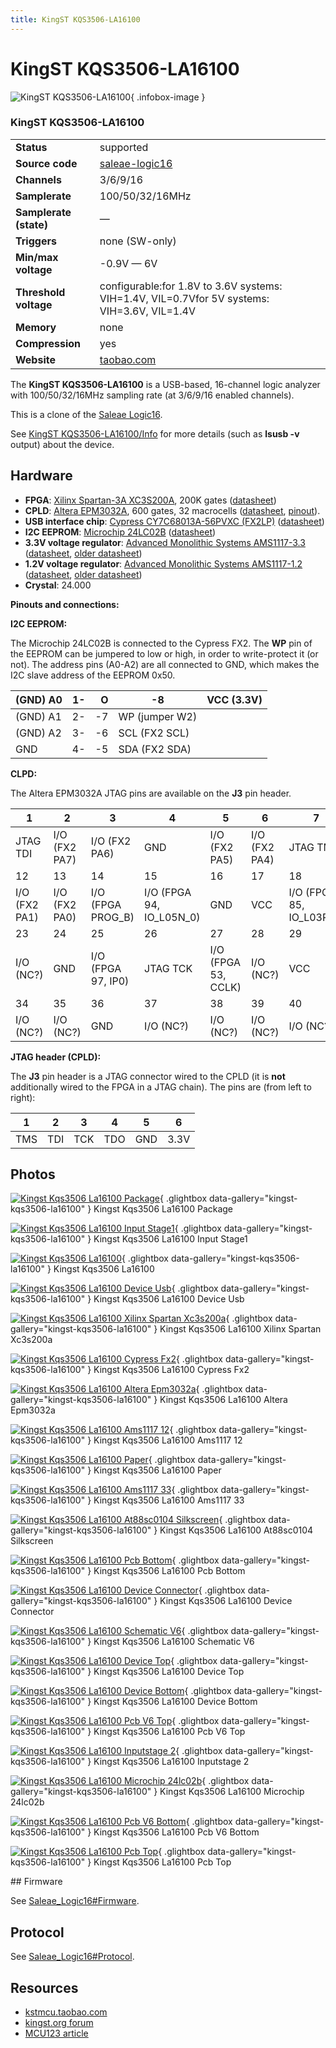 ```yaml
---
title: KingST KQS3506-LA16100
---
```


# KingST KQS3506-LA16100

<div class="infobox" markdown>

![KingST KQS3506-LA16100](./img/Kingst_kqs3506_la16100_package.jpg){ .infobox-image }

### KingST KQS3506-LA16100

| | |
|---|---|
| **Status** | supported |
| **Source code** | [saleae-logic16](https://github.com/OpenTraceLab/OpenTraceCapture/tree/main/src/hardware/saleae-logic16) |
| **Channels** | 3/6/9/16 |
| **Samplerate** | 100/50/32/16MHz |
| **Samplerate (state)** | — |
| **Triggers** | none (SW-only) |
| **Min/max voltage** | -0.9V — 6V |
| **Threshold voltage** | configurable:for 1.8V to 3.6V systems: VIH=1.4V, VIL=0.7Vfor 5V systems: VIH=3.6V, VIL=1.4V |
| **Memory** | none |
| **Compression** | yes |
| **Website** | [taobao.com](http://item.taobao.com/item.htm?id=20369792793) |

</div>

The **KingST KQS3506-LA16100** is a USB-based, 16-channel logic analyzer with 100/50/32/16MHz sampling rate (at 3/6/9/16 enabled channels).

This is a clone of the [Saleae Logic16](https://sigrok.org/wiki/Saleae_Logic16).

See [KingST KQS3506-LA16100/Info](https://sigrok.org/wiki/KingST_KQS3506-LA16100/Info) for more details (such as **lsusb -v** output) about the device.

## Hardware
- **FPGA**: [Xilinx Spartan-3A XC3S200A](http://www.xilinx.com/support/index.html/content/xilinx/en/supportNav/silicon_devices/fpga/spartan-3a.html), 200K gates ([datasheet](http://www.xilinx.com/support/documentation/data_sheets/ds529.pdf))
- **CPLD**: [Altera EPM3032A](http://www.altera.com/literature/lit-m3k.jsp), 600 gates, 32 macrocells ([datasheet](http://www.altera.com/literature/ds/m3000a.pdf), [pinout](http://www.altera.com/literature/dp/max3k/epm3032a.pdf)).
- **USB interface chip**: [Cypress CY7C68013A-56PVXC (FX2LP)](http://www.cypress.com/?mpn=CY7C68013A-56PVXC) ([datasheet](http://www.cypress.com/?docID=34060))
- **I2C EEPROM**: [Microchip 24LC02B](http://www.microchip.com/wwwproducts/Devices.aspx?dDocName=en010810) ([datasheet](http://ww1.microchip.com/downloads/en/DeviceDoc/21709J.pdf))
- **3.3V voltage regulator**: [Advanced Monolithic Systems AMS1117-3.3](http://www.advanced-monolithic.com/products/voltreg.html#1117) ([datasheet](http://ams-semitech.com/attachments/File/AMS1117_20120314.pdf), [older datasheet](http://www.advanced-monolithic.com/pdf/ds1117.pdf))
- **1.2V voltage regulator**: [Advanced Monolithic Systems AMS1117-1.2](http://www.advanced-monolithic.com/products/voltreg.html#1117) ([datasheet](http://ams-semitech.com/attachments/File/AMS1117_20120314.pdf), [older datasheet](http://www.advanced-monolithic.com/pdf/ds1117.pdf))
- **Crystal**: 24.000

**Pinouts and connections:**

**I2C EEPROM:**

The Microchip 24LC02B is connected to the Cypress FX2. The **WP** pin of the EEPROM can be jumpered to low or high, in order to write-protect it (or not). The address pins (A0-A2) are all connected to GND, which makes the I2C slave address of the EEPROM 0x50.

| (GND) A0 | 1- | &#160;&#160;O | -8 | VCC (3.3V) |
|---|---|---|---|---|
| (GND) A1 | 2- | -7 | WP (jumper W2) |
| (GND) A2 | 3- | -6 | SCL (FX2 SCL) |
| GND | 4- | -5 | SDA (FX2 SDA) |

**CLPD:**

The Altera EPM3032A JTAG pins are available on the **J3** pin header.

| 1 | 2 | 3 | 4 | 5 | 6 | 7 | 8 | 9 | 10 | 11 |
|---|---|---|---|---|---|---|---|---|---|---|
| JTAG TDI | I/O (FX2 PA7) | I/O (FX2 PA6) | GND | I/O (FX2 PA5) | I/O (FX2 PA4) | JTAG TMS | I/O (FX2 PA3) | VCC | I/O (FX2 PA2) | GND |
| 12 | 13 | 14 | 15 | 16 | 17 | 18 | 19 | 20 | 21 | 22 |
| I/O (FX2 PA1) | I/O (FX2 PA0) | I/O (FPGA PROG_B) | I/O (FPGA 94, IO_L05N_0) | GND | VCC | I/O (FPGA 85, IO_L03P_0) | I/O (FX2 CTL2) | I/O (FX2 CTL1) | I/O (FX2 CTL0) | I/O (FPGA 51, DIN/MISO) |
| 23 | 24 | 25 | 26 | 27 | 28 | 29 | 30 | 31 | 32 | 33 |
| I/O (NC?) | GND | I/O (FPGA 97, IP0) | JTAG TCK | I/O (FPGA 53, CCLK) | I/O (NC?) | VCC | GND | I/O (FPGA 3, IO_L01P_3) | JTAG TDO | I/O (NC?) |
| 34 | 35 | 36 | 37 | 38 | 39 | 40 | 41 | 42 | 43 | 44 |
| I/O (NC?) | I/O (NC?) | GND | I/O (NC?) | I/O (NC?) | I/O (NC?) | I/O (NC?) | VCC | I/O (NC?) | I/O (NC?) | I/O (NC?) |

**JTAG header (CPLD):**

The **J3** pin header is a JTAG connector wired to the CPLD (it is **not** additionally wired to the FPGA in a JTAG chain). The pins are (from left to right):

| 1 | 2 | 3 | 4 | 5 | 6 |
|---|---|---|---|---|---|
| TMS | TDI | TCK | TDO | GND | 3.3V |

## Photos

<div class="photo-grid" markdown>

[![Kingst Kqs3506 La16100 Package](./img/Kingst_kqs3506_la16100_package.jpg)](./img/Kingst_kqs3506_la16100_package.jpg "Kingst Kqs3506 La16100 Package"){ .glightbox data-gallery="kingst-kqs3506-la16100" }
<span class="caption">Kingst Kqs3506 La16100 Package</span>

[![Kingst Kqs3506 La16100 Input Stage1](./img/Kingst_kqs3506_la16100_input_stage1.jpg)](./img/Kingst_kqs3506_la16100_input_stage1.jpg "Kingst Kqs3506 La16100 Input Stage1"){ .glightbox data-gallery="kingst-kqs3506-la16100" }
<span class="caption">Kingst Kqs3506 La16100 Input Stage1</span>

[![Kingst Kqs3506 La16100](./img/Kingst_kqs3506_la16100.png)](./img/Kingst_kqs3506_la16100.png "Kingst Kqs3506 La16100"){ .glightbox data-gallery="kingst-kqs3506-la16100" }
<span class="caption">Kingst Kqs3506 La16100</span>

[![Kingst Kqs3506 La16100 Device Usb](./img/Kingst_kqs3506_la16100_device_usb.jpg)](./img/Kingst_kqs3506_la16100_device_usb.jpg "Kingst Kqs3506 La16100 Device Usb"){ .glightbox data-gallery="kingst-kqs3506-la16100" }
<span class="caption">Kingst Kqs3506 La16100 Device Usb</span>

[![Kingst Kqs3506 La16100 Xilinx Spartan Xc3s200a](./img/Kingst_kqs3506_la16100_xilinx_spartan_xc3s200a.jpg)](./img/Kingst_kqs3506_la16100_xilinx_spartan_xc3s200a.jpg "Kingst Kqs3506 La16100 Xilinx Spartan Xc3s200a"){ .glightbox data-gallery="kingst-kqs3506-la16100" }
<span class="caption">Kingst Kqs3506 La16100 Xilinx Spartan Xc3s200a</span>

[![Kingst Kqs3506 La16100 Cypress Fx2](./img/Kingst_kqs3506_la16100_cypress_fx2.jpg)](./img/Kingst_kqs3506_la16100_cypress_fx2.jpg "Kingst Kqs3506 La16100 Cypress Fx2"){ .glightbox data-gallery="kingst-kqs3506-la16100" }
<span class="caption">Kingst Kqs3506 La16100 Cypress Fx2</span>

[![Kingst Kqs3506 La16100 Altera Epm3032a](./img/Kingst_kqs3506_la16100_altera_epm3032a.jpg)](./img/Kingst_kqs3506_la16100_altera_epm3032a.jpg "Kingst Kqs3506 La16100 Altera Epm3032a"){ .glightbox data-gallery="kingst-kqs3506-la16100" }
<span class="caption">Kingst Kqs3506 La16100 Altera Epm3032a</span>

[![Kingst Kqs3506 La16100 Ams1117 12](./img/Kingst_kqs3506_la16100_ams1117_12.jpg)](./img/Kingst_kqs3506_la16100_ams1117_12.jpg "Kingst Kqs3506 La16100 Ams1117 12"){ .glightbox data-gallery="kingst-kqs3506-la16100" }
<span class="caption">Kingst Kqs3506 La16100 Ams1117 12</span>

[![Kingst Kqs3506 La16100 Paper](./img/Kingst_kqs3506_la16100_paper.jpg)](./img/Kingst_kqs3506_la16100_paper.jpg "Kingst Kqs3506 La16100 Paper"){ .glightbox data-gallery="kingst-kqs3506-la16100" }
<span class="caption">Kingst Kqs3506 La16100 Paper</span>

[![Kingst Kqs3506 La16100 Ams1117 33](./img/Kingst_kqs3506_la16100_ams1117_33.jpg)](./img/Kingst_kqs3506_la16100_ams1117_33.jpg "Kingst Kqs3506 La16100 Ams1117 33"){ .glightbox data-gallery="kingst-kqs3506-la16100" }
<span class="caption">Kingst Kqs3506 La16100 Ams1117 33</span>

[![Kingst Kqs3506 La16100 At88sc0104 Silkscreen](./img/Kingst_kqs3506_la16100_at88sc0104_silkscreen.jpg)](./img/Kingst_kqs3506_la16100_at88sc0104_silkscreen.jpg "Kingst Kqs3506 La16100 At88sc0104 Silkscreen"){ .glightbox data-gallery="kingst-kqs3506-la16100" }
<span class="caption">Kingst Kqs3506 La16100 At88sc0104 Silkscreen</span>

[![Kingst Kqs3506 La16100 Pcb Bottom](./img/Kingst_kqs3506_la16100_pcb_bottom.jpg)](./img/Kingst_kqs3506_la16100_pcb_bottom.jpg "Kingst Kqs3506 La16100 Pcb Bottom"){ .glightbox data-gallery="kingst-kqs3506-la16100" }
<span class="caption">Kingst Kqs3506 La16100 Pcb Bottom</span>

[![Kingst Kqs3506 La16100 Device Connector](./img/Kingst_kqs3506_la16100_device_connector.jpg)](./img/Kingst_kqs3506_la16100_device_connector.jpg "Kingst Kqs3506 La16100 Device Connector"){ .glightbox data-gallery="kingst-kqs3506-la16100" }
<span class="caption">Kingst Kqs3506 La16100 Device Connector</span>

[![Kingst Kqs3506 La16100 Schematic V6](./img/Kingst_kqs3506_la16100_schematic_v6.png)](./img/Kingst_kqs3506_la16100_schematic_v6.png "Kingst Kqs3506 La16100 Schematic V6"){ .glightbox data-gallery="kingst-kqs3506-la16100" }
<span class="caption">Kingst Kqs3506 La16100 Schematic V6</span>

[![Kingst Kqs3506 La16100 Device Top](./img/Kingst_kqs3506_la16100_device_top.jpg)](./img/Kingst_kqs3506_la16100_device_top.jpg "Kingst Kqs3506 La16100 Device Top"){ .glightbox data-gallery="kingst-kqs3506-la16100" }
<span class="caption">Kingst Kqs3506 La16100 Device Top</span>

[![Kingst Kqs3506 La16100 Device Bottom](./img/Kingst_kqs3506_la16100_device_bottom.jpg)](./img/Kingst_kqs3506_la16100_device_bottom.jpg "Kingst Kqs3506 La16100 Device Bottom"){ .glightbox data-gallery="kingst-kqs3506-la16100" }
<span class="caption">Kingst Kqs3506 La16100 Device Bottom</span>

[![Kingst Kqs3506 La16100 Pcb V6 Top](./img/Kingst_kqs3506_la16100_pcb_v6_top.jpg)](./img/Kingst_kqs3506_la16100_pcb_v6_top.jpg "Kingst Kqs3506 La16100 Pcb V6 Top"){ .glightbox data-gallery="kingst-kqs3506-la16100" }
<span class="caption">Kingst Kqs3506 La16100 Pcb V6 Top</span>

[![Kingst Kqs3506 La16100 Inputstage 2](./img/Kingst_kqs3506_la16100_inputstage_2.jpg)](./img/Kingst_kqs3506_la16100_inputstage_2.jpg "Kingst Kqs3506 La16100 Inputstage 2"){ .glightbox data-gallery="kingst-kqs3506-la16100" }
<span class="caption">Kingst Kqs3506 La16100 Inputstage 2</span>

[![Kingst Kqs3506 La16100 Microchip 24lc02b](./img/Kingst_kqs3506_la16100_microchip_24lc02b.jpg)](./img/Kingst_kqs3506_la16100_microchip_24lc02b.jpg "Kingst Kqs3506 La16100 Microchip 24lc02b"){ .glightbox data-gallery="kingst-kqs3506-la16100" }
<span class="caption">Kingst Kqs3506 La16100 Microchip 24lc02b</span>

[![Kingst Kqs3506 La16100 Pcb V6 Bottom](./img/Kingst_kqs3506_la16100_pcb_v6_bottom.jpg)](./img/Kingst_kqs3506_la16100_pcb_v6_bottom.jpg "Kingst Kqs3506 La16100 Pcb V6 Bottom"){ .glightbox data-gallery="kingst-kqs3506-la16100" }
<span class="caption">Kingst Kqs3506 La16100 Pcb V6 Bottom</span>

[![Kingst Kqs3506 La16100 Pcb Top](./img/Kingst_kqs3506_la16100_pcb_top.jpg)](./img/Kingst_kqs3506_la16100_pcb_top.jpg "Kingst Kqs3506 La16100 Pcb Top"){ .glightbox data-gallery="kingst-kqs3506-la16100" }
<span class="caption">Kingst Kqs3506 La16100 Pcb Top</span>

</div>
## Firmware

See [Saleae_Logic16#Firmware](https://sigrok.org/wiki/Saleae_Logic16#Firmware).

## Protocol

See [Saleae_Logic16#Protocol](https://sigrok.org/wiki/Saleae_Logic16#Protocol).

## Resources
- [kstmcu.taobao.com](http://kstmcu.taobao.com/)
- [kingst.org forum](http://www.kingst.org/forum/index)
- [MCU123 article](http://translate.google.com/translate?sl=zh-CN&tl=en&js=n&prev=_t&hl=de&ie=UTF-8&eotf=1&u=http%3A%2F%2Fwww.mcu123.com%2Fnews%2FArticle%2FPC%2FPCB%2F201210%2F4905.html&act=url)

